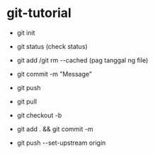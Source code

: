 # git-tutorial

- git init 
- git status (check status)
- git add /git rm --cached <filename> (pag tanggal ng file)
- git commit -m "Message"
- git push


- git pull
- git checkout -b <branch name>
- git add . && git commit -m 
- git push --set-upstream origin <branch name>
